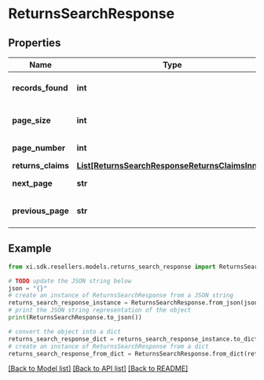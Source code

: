 # ReturnsSearchResponse


## Properties

Name | Type | Description | Notes
------------ | ------------- | ------------- | -------------
**records_found** | **int** | Number of records found. | [optional] 
**page_size** | **int** | Number of records in a page. | [optional] 
**page_number** | **int** | Number of page. | [optional] 
**returns_claims** | [**List[ReturnsSearchResponseReturnsClaimsInner]**](ReturnsSearchResponseReturnsClaimsInner.md) |  | [optional] 
**next_page** | **str** | URL for the next page. | [optional] 
**previous_page** | **str** | URL for the previous page. | [optional] 

## Example

```python
from xi.sdk.resellers.models.returns_search_response import ReturnsSearchResponse

# TODO update the JSON string below
json = "{}"
# create an instance of ReturnsSearchResponse from a JSON string
returns_search_response_instance = ReturnsSearchResponse.from_json(json)
# print the JSON string representation of the object
print(ReturnsSearchResponse.to_json())

# convert the object into a dict
returns_search_response_dict = returns_search_response_instance.to_dict()
# create an instance of ReturnsSearchResponse from a dict
returns_search_response_from_dict = ReturnsSearchResponse.from_dict(returns_search_response_dict)
```
[[Back to Model list]](../README.md#documentation-for-models) [[Back to API list]](../README.md#documentation-for-api-endpoints) [[Back to README]](../README.md)


